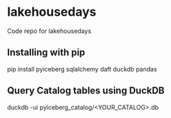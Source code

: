 # lakehousedays
Code repo for lakehousedays

## Installing with pip
pip install pyiceberg sqlalchemy daft duckdb pandas

## Query Catalog tables using DuckDB
duckdb -ui pyiceberg_catalog/<YOUR_CATALOG>.db
